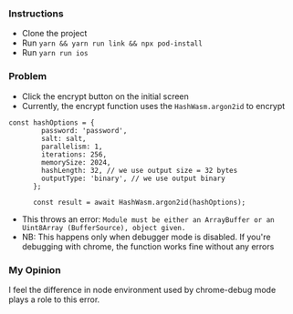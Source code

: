 ### Instructions
- Clone the project
- Run `yarn && yarn run link && npx pod-install`
- Run `yarn run ios`

### Problem
- Click the encrypt button on the initial screen
- Currently, the encrypt function uses the `HashWasm.argon2id` to encrypt
```
const hashOptions = {
        password: 'password',
        salt: salt,
        parallelism: 1,
        iterations: 256,
        memorySize: 2024,
        hashLength: 32, // we use output size = 32 bytes
        outputType: 'binary', // we use output binary
      };

      const result = await HashWasm.argon2id(hashOptions);
```
- This throws an error: `Module must be either an ArrayBuffer or an Uint8Array (BufferSource), object given.`
- NB: This happens only when debugger mode is disabled. If you're debugging with chrome, the function works fine without any errors

### My Opinion
I feel the difference in node environment used by chrome-debug mode plays a role to this error.